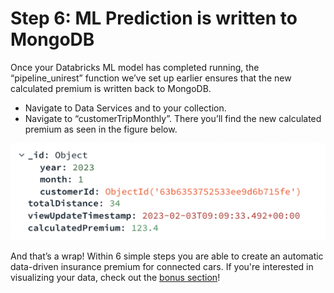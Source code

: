 # Step 6: ML Prediction is written to MongoDB 
Once your Databricks ML model has completed running, the “pipeline_unirest” function we’ve set up earlier ensures that the new calculated premium is written back to MongoDB. 
* Navigate to Data Services and to your collection. 
* Navigate to “customerTripMonthly”. There you’ll find the new calculated premium as seen in the figure below.

![image](InsuranceGitHub/Figure12.png) 

And that’s a wrap! 
Within 6 simple steps you are able to create an automatic data-driven insurance premium for connected cars. If you're interested in visualizing your data, check out the [bonus section](DataVisualization.md)! 
